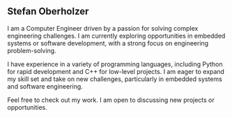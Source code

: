 ## Stefan Oberholzer

I am a Computer Engineer driven by a passion for solving complex engineering challenges. I am currently exploring opportunities in embedded systems or software development, with a strong focus on engineering problem-solving.

I have experience in a variety of programming languages, including Python for rapid development and C++ for low-level projects. I am eager to expand my skill set and take on new challenges, particularly in embedded systems and software engineering.

Feel free to check out my work. I am open to discussing new projects or opportunities.
